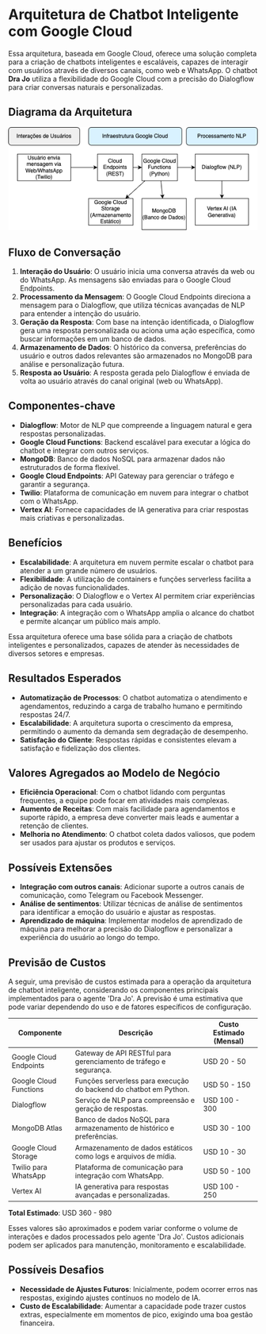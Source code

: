 # Arquitetura de Chatbot Inteligente com Google Cloud

Essa arquitetura, baseada em Google Cloud, oferece uma solução completa para a criação de chatbots inteligentes e escaláveis, capazes de interagir com usuários através de diversos canais, como web e WhatsApp. O chatbot **Dra Jo** utiliza a flexibilidade do Google Cloud com a precisão do Dialogflow para criar conversas naturais e personalizadas.

## Diagrama da Arquitetura
![Diagrama da Arquitetura](Diagram.png)

## Fluxo de Conversação
1. **Interação do Usuário**: O usuário inicia uma conversa através da web ou do WhatsApp. As mensagens são enviadas para o Google Cloud Endpoints.
2. **Processamento da Mensagem**: O Google Cloud Endpoints direciona a mensagem para o Dialogflow, que utiliza técnicas avançadas de NLP para entender a intenção do usuário.
3. **Geração da Resposta**: Com base na intenção identificada, o Dialogflow gera uma resposta personalizada ou aciona uma ação específica, como buscar informações em um banco de dados.
4. **Armazenamento de Dados**: O histórico da conversa, preferências do usuário e outros dados relevantes são armazenados no MongoDB para análise e personalização futura.
5. **Resposta ao Usuário**: A resposta gerada pelo Dialogflow é enviada de volta ao usuário através do canal original (web ou WhatsApp).

## Componentes-chave
- **Dialogflow**: Motor de NLP que compreende a linguagem natural e gera respostas personalizadas.
- **Google Cloud Functions**: Backend escalável para executar a lógica do chatbot e integrar com outros serviços.
- **MongoDB**: Banco de dados NoSQL para armazenar dados não estruturados de forma flexível.
- **Google Cloud Endpoints**: API Gateway para gerenciar o tráfego e garantir a segurança.
- **Twilio**: Plataforma de comunicação em nuvem para integrar o chatbot com o WhatsApp.
- **Vertex AI**: Fornece capacidades de IA generativa para criar respostas mais criativas e personalizadas.

## Benefícios
- **Escalabilidade**: A arquitetura em nuvem permite escalar o chatbot para atender a um grande número de usuários.
- **Flexibilidade**: A utilização de containers e funções serverless facilita a adição de novas funcionalidades.
- **Personalização**: O Dialogflow e o Vertex AI permitem criar experiências personalizadas para cada usuário.
- **Integração**: A integração com o WhatsApp amplia o alcance do chatbot e permite alcançar um público mais amplo.

Essa arquitetura oferece uma base sólida para a criação de chatbots inteligentes e personalizados, capazes de atender às necessidades de diversos setores e empresas.

## Resultados Esperados
- **Automatização de Processos**: O chatbot automatiza o atendimento e agendamentos, reduzindo a carga de trabalho humano e permitindo respostas 24/7.
- **Escalabilidade**: A arquitetura suporta o crescimento da empresa, permitindo o aumento da demanda sem degradação de desempenho.
- **Satisfação do Cliente**: Respostas rápidas e consistentes elevam a satisfação e fidelização dos clientes.

## Valores Agregados ao Modelo de Negócio
- **Eficiência Operacional**: Com o chatbot lidando com perguntas frequentes, a equipe pode focar em atividades mais complexas.
- **Aumento de Receitas**: Com mais facilidade para agendamentos e suporte rápido, a empresa deve converter mais leads e aumentar a retenção de clientes.
- **Melhoria no Atendimento**: O chatbot coleta dados valiosos, que podem ser usados para ajustar os produtos e serviços.

## Possíveis Extensões
- **Integração com outros canais**: Adicionar suporte a outros canais de comunicação, como Telegram ou Facebook Messenger.
- **Análise de sentimentos**: Utilizar técnicas de análise de sentimentos para identificar a emoção do usuário e ajustar as respostas.
- **Aprendizado de máquina**: Implementar modelos de aprendizado de máquina para melhorar a precisão do Dialogflow e personalizar a experiência do usuário ao longo do tempo.

## Previsão de Custos
A seguir, uma previsão de custos estimada para a operação da arquitetura de chatbot inteligente, considerando os componentes principais implementados para o agente 'Dra Jo'. A previsão é uma estimativa que pode variar dependendo do uso e de fatores específicos de configuração.

| Componente             | Descrição                                                      | Custo Estimado (Mensal) |
|------------------------|----------------------------------------------------------------|--------------------------|
| Google Cloud Endpoints | Gateway de API RESTful para gerenciamento de tráfego e segurança. | USD 20 - 50              |
| Google Cloud Functions | Funções serverless para execução do backend do chatbot em Python. | USD 50 - 150             |
| Dialogflow             | Serviço de NLP para compreensão e geração de respostas.           | USD 100 - 300            |
| MongoDB Atlas          | Banco de dados NoSQL para armazenamento de histórico e preferências. | USD 30 - 100            |
| Google Cloud Storage   | Armazenamento de dados estáticos como logs e arquivos de mídia. | USD 10 - 30              |
| Twilio para WhatsApp   | Plataforma de comunicação para integração com WhatsApp.         | USD 50 - 100             |
| Vertex AI              | IA generativa para respostas avançadas e personalizadas.       | USD 100 - 250            |

**Total Estimado**: USD 360 - 980

Esses valores são aproximados e podem variar conforme o volume de interações e dados processados pelo agente 'Dra Jo'. Custos adicionais podem ser aplicados para manutenção, monitoramento e escalabilidade.

## Possíveis Desafios
- **Necessidade de Ajustes Futuros**: Inicialmente, podem ocorrer erros nas respostas, exigindo ajustes contínuos no modelo de IA.
- **Custo de Escalabilidade**: Aumentar a capacidade pode trazer custos extras, especialmente em momentos de pico, exigindo uma boa gestão financeira.
